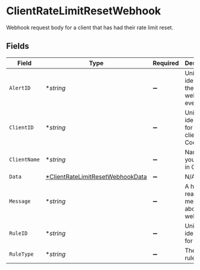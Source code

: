# ClientRateLimitResetWebhook

Webhook request body for a client that has had their rate limit reset.


## Fields

| Field                                                                                      | Type                                                                                       | Required                                                                                   | Description                                                                                |
| ------------------------------------------------------------------------------------------ | ------------------------------------------------------------------------------------------ | ------------------------------------------------------------------------------------------ | ------------------------------------------------------------------------------------------ |
| `AlertID`                                                                                  | **string*                                                                                  | :heavy_minus_sign:                                                                         | Unique identifier of the webhook event.                                                    |
| `ClientID`                                                                                 | **string*                                                                                  | :heavy_minus_sign:                                                                         | Unique identifier for your client in Codat.                                                |
| `ClientName`                                                                               | **string*                                                                                  | :heavy_minus_sign:                                                                         | Name of your client in Codat.                                                              |
| `Data`                                                                                     | [*ClientRateLimitResetWebhookData](../../models/shared/clientratelimitresetwebhookdata.md) | :heavy_minus_sign:                                                                         | N/A                                                                                        |
| `Message`                                                                                  | **string*                                                                                  | :heavy_minus_sign:                                                                         | A human readable message about the webhook.                                                |
| `RuleID`                                                                                   | **string*                                                                                  | :heavy_minus_sign:                                                                         | Unique identifier for the rule.                                                            |
| `RuleType`                                                                                 | **string*                                                                                  | :heavy_minus_sign:                                                                         | The type of rule.                                                                          |